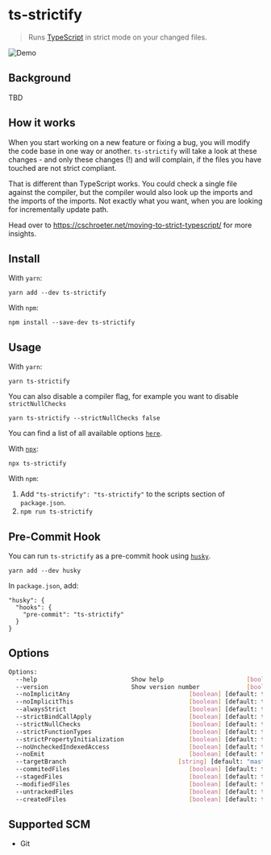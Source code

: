 # ts-strictify

> Runs [TypeScript](hhttp://www.typescriptlang.org/) in strict mode on your changed files.

![Demo](./docs/assets/preview.png)

## Background

TBD

## How it works

When you start working on a new feature or fixing a bug, you will modify the code base in one way or another. `ts-strictify` will take a look at these changes - and only these changes (!) and will complain, if the files you have touched are not strict compliant.

That is different than TypeScript works. You could check a single file against the compiler, but the compiler would also look up the imports and the imports of the imports. Not exactly what you want, when you are looking for incrementally update path.

Head over to https://cschroeter.net/moving-to-strict-typescript/ for more insights.

## Install

With `yarn`:

```shellsession
yarn add --dev ts-strictify
```

With `npm`:

```shellsession
npm install --save-dev ts-strictify
```

## Usage

With `yarn`:

```shellsession
yarn ts-strictify
```

You can also disable a compiler flag, for example you want to disable `strictNullChecks`

```shellsession
yarn ts-strictify --strictNullChecks false
```

You can find a list of all available options [`here`](#options).

With [`npx`](https://npm.im/npx):

```shellsession
npx ts-strictify
```

With `npm`:

1. Add `"ts-strictify": "ts-strictify"` to the scripts section of `package.json`.
2. `npm run ts-strictify`

## Pre-Commit Hook

You can run `ts-strictify` as a pre-commit hook using [`husky`](https://github.com/typicode/husky).

```shellstream
yarn add --dev husky
```

In `package.json`, add:

```
"husky": {
  "hooks": {
    "pre-commit": "ts-strictify"
  }
}
```

## Options

```bash
Options:
  --help                          Show help                       [boolean]
  --version                       Show version number             [boolean]
  --noImplicitAny                                 [boolean] [default: true]
  --noImplicitThis                                [boolean] [default: true]
  --alwaysStrict                                  [boolean] [default: true]
  --strictBindCallApply                           [boolean] [default: true]
  --strictNullChecks                              [boolean] [default: true]
  --strictFunctionTypes                           [boolean] [default: true]
  --strictPropertyInitialization                  [boolean] [default: true]
  --noUncheckedIndexedAccess                      [boolean] [default: true]
  --noEmit                                        [boolean] [default: true]
  --targetBranch                               [string] [default: "master"]
  --commitedFiles                                 [boolean] [default: true]
  --stagedFiles                                   [boolean] [default: true]
  --modifiedFiles                                 [boolean] [default: true]
  --untrackedFiles                                [boolean] [default: true]
  --createdFiles                                  [boolean] [default: true]
```

## Supported SCM

- Git
